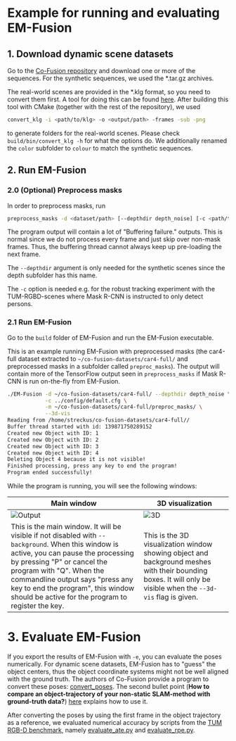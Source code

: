 # Example for running and evaluating EM-Fusion

## 1. Download dynamic scene datasets

Go to the [Co-Fusion repository](https://github.com/martinruenz/co-fusion#synthetic-sequences)
and download one or more of the sequences. For the synthetic sequences, we used
the *.tar.gz archives.

The real-world scenes are provided in the *.klg format, so you need to convert
them first. A tool for doing this can be found [here](https://github.com/martinruenz/dataset-tools/tree/master/convert_klg).
After building this tool with CMake (together with the rest of the repository),
we used
```bash
convert_klg -i <path/to/klg> -o <output/path> -frames -sub -png
```
to generate folders for the real-world scenes. Please check
`build/bin/convert_klg -h` for what the options do. We additionally renamed the
`color` subfolder to `colour` to match the synthetic sequences.

## 2. Run EM-Fusion

### 2.0 (Optional) Preprocess masks
In order to preprocess masks, run
```bash
preprocess_masks -d <dataset/path> [--depthdir depth_noise] [-c <path/to/config>] -m <output/mask/path>
```
The program output will contain a lot of "Buffering failure." outputs. This is
normal since we do not process every frame and just skip over non-mask frames.
Thus, the buffering thread cannot always keep up pre-loading the next frame.

The `--depthdir` argument is only needed for the synthetic scenes since the
depth subfolder has this name.

The `-c` option is needed e.g. for the robust tracking experiment with the
TUM-RGBD-scenes where Mask R-CNN is instructed to only detect persons.

### 2.1 Run EM-Fusion

Go to the `build` folder of EM-Fusion and run the EM-Fusion executable.

This is an example running EM-Fusion with preprocessed masks (the car4-full
dataset extracted to `~/co-fusion-datasets/car4-full/` and preprocessed masks in
a subfolder called `preproc_masks`). The output will contain more of the
TensorFlow output seen in `preprocess_masks` if Mask R-CNN is run on-the-fly
from EM-Fusion.

```bash
./EM-Fusion -d ~/co-fusion-datasets/car4-full/ --depthdir depth_noise \
            -c ../config/default.cfg \
            -m ~/co-fusion-datasets/car4-full/preproc_masks/ \
            --3d-vis
Reading from /home/streckus/co-fusion-datasets/car4-full//
Buffer thread started with id: 139871750289152
Created new Object with ID: 1
Created new Object with ID: 2
Created new Object with ID: 3
Created new Object with ID: 4
Deleting Object 4 because it is not visible!
Finished processing, press any key to end the program!
Program ended successfully!
```

While the program is running, you will see the following windows:

| Main window                  | 3D visualization         |
| ---------------------------- | ------------------------ |
| ![Output](images/output.png) | ![3D](images/3d-vis.png) |
| This is the main window. It will be visible if not disabled with `--background`. When this window is active, you can pause the processing by pressing "P" or cancel the program with "Q". When the commandline output says "press any key to end the program", this window should be active for the program to register the key. | This is the 3D visualization window showing object and background meshes with their bounding boxes. It will only be visible when the `--3d-vis` flag is given. |

# 3. Evaluate EM-Fusion

If you export the results of EM-Fusion with `-e`, you can evaluate the poses
numerically. For dynamic scene datasets, EM-Fusion has to "guess" the object
centers, thus the object coordinate systems might not be well aligned with the
ground truth. The authors of Co-Fusion provide a program to convert these poses:
[convert_poses](https://github.com/martinruenz/dataset-tools/tree/master/convert_poses).
The second bullet point (**How to compare an object-trajectory of your non-static SLAM-method with ground-truth data?**)
[here](https://github.com/martinruenz/dataset-tools#howtos) explains how to use
it.

After converting the poses by using the first frame in the object trajectory as
a reference, we evaluated numerical accuracy by scripts from the
[TUM RGB-D benchmark](https://vision.in.tum.de/data/datasets/rgbd-dataset),
namely [evaluate_ate.py](https://svncvpr.in.tum.de/cvpr-ros-pkg/trunk/rgbd_benchmark/rgbd_benchmark_tools/src/rgbd_benchmark_tools/evaluate_ate.py)
and [evaluate_rpe.py](https://svncvpr.in.tum.de/cvpr-ros-pkg/trunk/rgbd_benchmark/rgbd_benchmark_tools/src/rgbd_benchmark_tools/evaluate_rpe.py).
